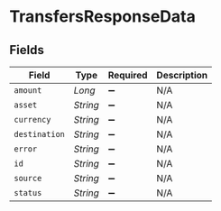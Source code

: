 # TransfersResponseData


## Fields

| Field              | Type               | Required           | Description        |
| ------------------ | ------------------ | ------------------ | ------------------ |
| `amount`           | *Long*             | :heavy_minus_sign: | N/A                |
| `asset`            | *String*           | :heavy_minus_sign: | N/A                |
| `currency`         | *String*           | :heavy_minus_sign: | N/A                |
| `destination`      | *String*           | :heavy_minus_sign: | N/A                |
| `error`            | *String*           | :heavy_minus_sign: | N/A                |
| `id`               | *String*           | :heavy_minus_sign: | N/A                |
| `source`           | *String*           | :heavy_minus_sign: | N/A                |
| `status`           | *String*           | :heavy_minus_sign: | N/A                |